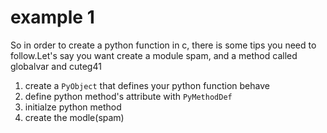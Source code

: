# example 1

So in order to create a python function in c, there is some tips you need to follow.Let's say you want create a module spam, and a method called globalvar and cuteg41

1. create a `PyObject` that defines your python function behave
2. define python method's attribute with `PyMethodDef`
3. initialze python method
4. create the modle(spam)